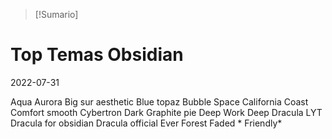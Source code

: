 >[!Sumario]

# Top Temas Obsidian
2022-07-31


Aqua
Aurora
Big sur aesthetic
Blue topaz
Bubble Space
California Coast
Comfort smooth
Cybertron
Dark Graphite pie
Deep Work
Deep
Dracula LYT
Dracula for obsidian
Dracula official
Ever Forest
Faded *
Friendly*












